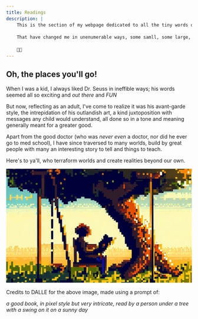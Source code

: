 ```yaml
---
title: Readings
description: | 
    This is the section of my webpage dedicated to all the tiny words on sometimes big, sometimes bulky, sometimes loose-leafed pages

    That have changed me in unenumerable ways, some samll, some large, and some - not at all..

    📖📕
---
```


## Oh, the places you'll go!

When I was a kid, I always liked Dr. Seuss in ineffible ways; his words seemed all so exciting and *out there* and *FUN*

But now, reflecting as an adult, I've come to realize it was his avant-garde style, the intrepidation of his outlandish art, a kind juxtoposition with messages any child would understand, all done so in a tone and meaning generally meant for a greater good.

Apart from the good doctor (who was *never even* a doctor, nor did he ever go to med school), I have since traversed to many worlds, build by great people with many an interesting story to tell and things to teach.

Here's to ya'll, who terraform worlds and create realities beyond our own.

![Reading](dalle-book.jpg)

Credits to DALLE for the above image, made using a prompt of:

*a good book, in pixel style but very intricate, read by a person under a tree with a swing on it on a sunny day*
